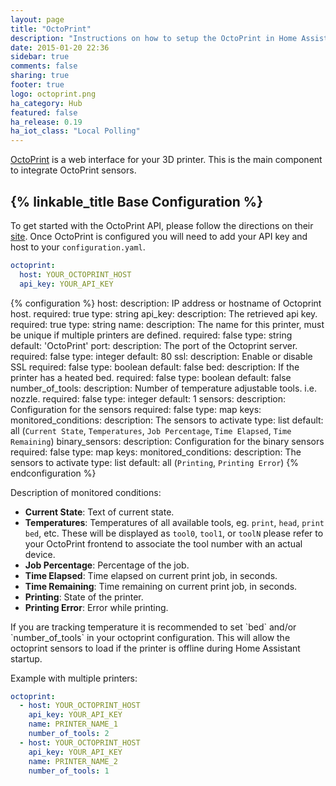 ```yaml
---
layout: page
title: "OctoPrint"
description: "Instructions on how to setup the OctoPrint in Home Assistant."
date: 2015-01-20 22:36
sidebar: true
comments: false
sharing: true
footer: true
logo: octoprint.png
ha_category: Hub
featured: false
ha_release: 0.19
ha_iot_class: "Local Polling"
---
```


[OctoPrint](http://octoprint.org/) is a web interface for your 3D printer. This is the main component to integrate OctoPrint sensors.

## {% linkable_title Base Configuration %}

To get started with the OctoPrint API, please follow the directions on their [site](http://docs.octoprint.org/en/master/api/general.html). Once OctoPrint is configured you will need to add your API key and host to your `configuration.yaml`.

```yaml
octoprint:
  host: YOUR_OCTOPRINT_HOST
  api_key: YOUR_API_KEY
```

{% configuration %}
host:
  description: IP address or hostname of Octoprint host.
  required: true
  type: string
api_key:
  description: The retrieved api key.
  required: true
  type: string
name:
  description: The name for this printer, must be unique if multiple printers are defined.
  required: false
  type: string
  default: 'OctoPrint'
port:
  description: The port of the Octoprint server.
  required: false
  type: integer
  default: 80
ssl:
  description: Enable or disable SSL
  required: false
  type: boolean
  default: false
bed:
  description: If the printer has a heated bed.
  required: false
  type: boolean
  default: false
number_of_tools:
  description: Number of temperature adjustable tools. i.e. nozzle.
  required: false
  type: integer
  default: 1
sensors:
  description: Configuration for the sensors
  required: false
  type: map
  keys:
    monitored_conditions:
        description: The sensors to activate
        type: list
        default: all (`Current State`, `Temperatures`, `Job Percentage`, `Time Elapsed`, `Time Remaining`)
binary_sensors:
  description: Configuration for the binary sensors
  required: false
  type: map
  keys:
    monitored_conditions:
        description: The sensors to activate
        type: list
        default: all (`Printing`, `Printing Error`)
{% endconfiguration %}

<p class='note'>
Description of monitored conditions:

  - **Current State**: Text of current state.
  - **Temperatures**:  Temperatures of all available tools, eg. `print`, `head`, `print bed`, etc. These will be displayed as `tool0`, `tool1`, or `toolN` please refer to your OctoPrint frontend to associate the tool number with an actual device.
  - **Job Percentage**: Percentage of the job.
  - **Time Elapsed**: Time elapsed on current print job, in seconds.
  - **Time Remaining**: Time remaining on current print job, in seconds.
  - **Printing**: State of the printer.
  - **Printing Error**: Error while printing.

</p>

<p class='note'>
If you are tracking temperature it is recommended to set `bed` and/or `number_of_tools` in your octoprint configuration. This will allow the octoprint sensors to load if the printer is offline during Home Assistant startup.
</p>

Example with multiple printers:

```yaml
octoprint:
  - host: YOUR_OCTOPRINT_HOST
    api_key: YOUR_API_KEY
    name: PRINTER_NAME_1
    number_of_tools: 2
  - host: YOUR_OCTOPRINT_HOST
    api_key: YOUR_API_KEY
    name: PRINTER_NAME_2
    number_of_tools: 1
```
